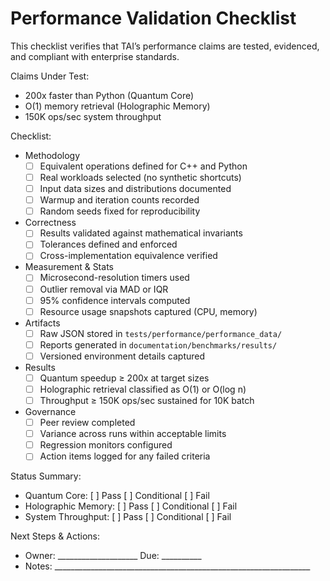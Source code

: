 # Performance Validation Checklist

This checklist verifies that TAI’s performance claims are tested, evidenced, and compliant with enterprise standards.

Claims Under Test:
- 200x faster than Python (Quantum Core)
- O(1) memory retrieval (Holographic Memory)
- 150K ops/sec system throughput

Checklist:
- Methodology
  - [ ] Equivalent operations defined for C++ and Python
  - [ ] Real workloads selected (no synthetic shortcuts)
  - [ ] Input data sizes and distributions documented
  - [ ] Warmup and iteration counts recorded
  - [ ] Random seeds fixed for reproducibility

- Correctness
  - [ ] Results validated against mathematical invariants
  - [ ] Tolerances defined and enforced
  - [ ] Cross-implementation equivalence verified

- Measurement & Stats
  - [ ] Microsecond-resolution timers used
  - [ ] Outlier removal via MAD or IQR
  - [ ] 95% confidence intervals computed
  - [ ] Resource usage snapshots captured (CPU, memory)

- Artifacts
  - [ ] Raw JSON stored in `tests/performance/performance_data/`
  - [ ] Reports generated in `documentation/benchmarks/results/`
  - [ ] Versioned environment details captured

- Results
  - [ ] Quantum speedup ≥ 200x at target sizes
  - [ ] Holographic retrieval classified as O(1) or O(log n)
  - [ ] Throughput ≥ 150K ops/sec sustained for 10K batch

- Governance
  - [ ] Peer review completed
  - [ ] Variance across runs within acceptable limits
  - [ ] Regression monitors configured
  - [ ] Action items logged for any failed criteria

Status Summary:
- Quantum Core: [ ] Pass  [ ] Conditional  [ ] Fail
- Holographic Memory: [ ] Pass  [ ] Conditional  [ ] Fail
- System Throughput: [ ] Pass  [ ] Conditional  [ ] Fail

Next Steps & Actions:
- Owner: ____________________    Due: __________
- Notes: ________________________________________________________________

